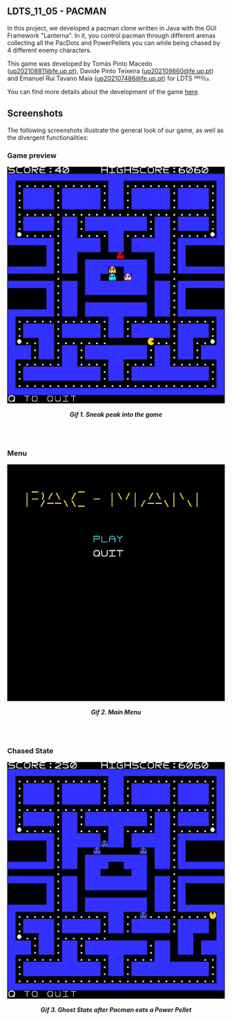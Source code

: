 ## LDTS_11_05 - PACMAN

In this project, we developed a pacman clone written in Java with the GUI Framework "Lanterna". In it, you control pacman through different arenas collecting all the PacDots and PowerPellets you can while being chased by 4 different enemy characters.

This game was developed by Tomás Pinto Macedo (up202108811@fe.up.pt), Davide Pinto Teixeira (up202109860@fe.up.pt) and Emanuel Rui Tavano Maia (up202107486@fe.up.pt) for LDTS 2022⁄23.

You can find more details about the development of the game [here](docs/README.md).

## Screenshots

The following screenshots illustrate the general look of our game, as well as the divergent functionalities:
### Game preview

<p align="center" justify="center">
  <img src="docs/gifs/preview.gif"/>
</p>
<p align="center">
  <b><i>Gif 1. Sneak peak into the game</i></b>
</p>
<br>
<br />

### Menu

<p align="center" justify="center">
  <img src="docs/gifs/menu.gif"/>
</p>
<p align="center">
  <b><i>Gif 2. Main Menu</i></b>
</p>
<br>
<br />

### Chased State

<p align="center" justify="center">
  <img src="docs/gifs/Chased Ghosts.gif"/>
</p>
<p align="center">
  <b><i>Gif 3. Ghost State after Pacman eats a Power Pellet</i></b>
</p>
<br>
<br />

